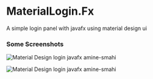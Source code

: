 # MaterialLogin.Fx
A simple login panel with javafx using material design ui

### Some Screenshots

![Material Design login javafx amine-smahi](https://user-images.githubusercontent.com/24621701/27988229-17271cd6-63d2-11e7-9656-ad8f57deb0b6.png)

![Material Design login javafx amine-smahi](https://user-images.githubusercontent.com/24621701/27988228-16fa693e-63d2-11e7-8077-18caa632375f.png)
